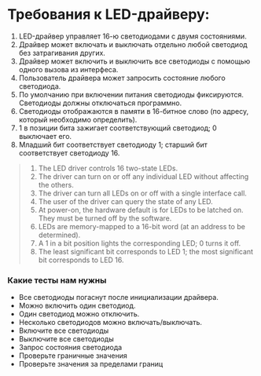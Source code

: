 # Требования к  LED-драйверу:

1. LED-драйвер управляет 16-ю светодиодами с двумя состояниями.
2. Драйвер может включать и выключать отдельно любой светодиод  без затрагивания других.
3. Драйвер может включить и выключить все светодиоды с помощью одного вызова из интерфеса.
4. Пользователь драйвера может запросить состояние любого светодиода.
5. По умолчанию при включении питания светодиоды фиксируются. Светодиоды должны отключаться программно.
6. Светодиоды отображаются в памяти в 16-битное слово (по адресу, который необходимо определить).
7. 1 в позиции бита зажигает соответствующий светодиод; 0 выключает его.
8. Младший бит соответствует светодиоду 1; старший бит соответствует светодиоду 16.

> 1. The LED driver controls 16 two-state LEDs.
> 2. The driver can turn on or off any individual LED without affecting the others.
> 3. The driver can turn all LEDs on or off with a single interface call.
> 4. The user of the driver can query the state of any LED.
> 5. At power-on, the hardware default is for LEDs to be latched on. They must be turned off by the software.
> 6. LEDs are memory-mapped to a 16-bit word (at an address to be
determined).
> 7. A 1 in a bit position lights the corresponding LED; 0 turns it off.
> 8. The least significant bit corresponds to LED 1; the most significant bit corresponds to LED 16.

### Какие тесты нам нужны

* Все светодиоды погаснут после инициализации драйвера.
* Можно включить один светодиод.
* Один светодиод можно отключить.
* Несколько светодиодов можно включать/выключать.
* Включите все светодиоды
* Выключите все светодиоды
* Запрос состояния светодиода
* Проверьте граничные значения
* Проверьте значения за пределами границ